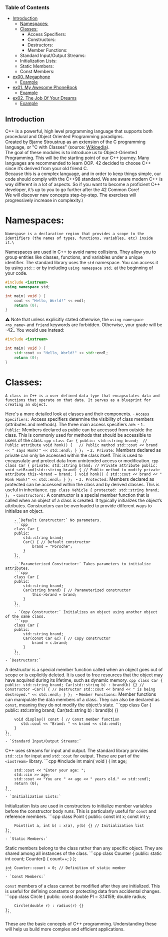 ### Table of Contents

- [Introduction](#introduction)
	* [Namespaces:](#Namespaces)
	* [Classes:](#Classes)
    	* Access Specifiers:
    	* Constructors:
    	* Destructors:
    	* Member Functions:
	* Standard Input/Output Streams:
  	* Initialization Lists:
  	* Static Members:
  	* Const Members:
- [ex00. Megaphone](#ex00-megaphone)
	* [Example](#example)
- [ex01. My Awesome PhoneBook](#ex01-my-awesome-phonebook)
	* [Example](#example-1)
- [ex02. The Job Of Your Dreams](#ex02-the-job-of-your-dreams)
	* [Example](#example-2)

## Introduction
C++ is a powerful, high level programming language that supports both procedural and Object Oriented Programming paradigms.\
Created by Bjarne Stroustrup as an extension of the C programming language, or "C with Classes" (source: [Wikipedia](https://en.wikipedia.org/wiki/C++)).\
The goal of these modules is to introduce us to Object-Oriented Programming.
This will be the starting point of our C++ journey. Many languages are recommended to learn OOP. 42 decided to choose C++ since it’s derived from your old friend C.\
Because this is a complex language, and in order to keep things simple, our code should comply with the C++98 standard.
We are aware modern C++ is way different in a lot of aspects. So if you want to
become a proficient C++ developer, it’s up to you to go further after the 42 Common
Core!\
We will discover new concepts step-by-step. The exercises will progressively increase
in complexity.\

# Namespaces:
	Namespase is a declarative region that provides a scope to the identifiers (the names of types, functions, variables, etc) inside it.\
Namespaces are used in C++ to avoid name collisions. They allow you to group entities like classes, functions, and variables under a unique identifier.
The standard library uses the `std` namespace. You can access it by using `std::` or by including `using namespace std;` at the beginning of your code.
```cpp
#include <iostream>
using namespace std;

int main( void ) {
    cout << "Hello, World!" << endl;
    return (0);
}
```
⚠️ Note that unless explicitly stated otherwise, the `using namespace <ns_name>` and
`friend` keywords are forbidden. Otherwise, your grade will be -42.. You would use instead:
```cpp
#include <iostream>

int main( void ) {
    std::cout << "Hello, World!" << std::endl;
    return (0);
}
```
# Classes:
	A class in C++ is a user defined data type that encapsulates data and functions that operate on that data. It serves as a blueprint for creating an object.
Here's a more detailed look at classes and their components.
	- `Access Specifiers:`
Access specifiers determine the visibility of class members (attributes and methods). The three main access specifiers are:
		- `1. Public:` Members declared as public can be accessed from outside the class.
This is commonly used for methods that should be accessible to users of the class.
		```cpp
		class Car
 		{
		public:
    		std::string brand;	// Public attribute
    		void honk() { 	// Public method
       	 std::cout << brand << " says Honk!" << std::endl;
    		}
		};
		```
		- `2. Private:` Members declared as private can only be accessed within the class itself.
This is used to encapsulate and protect data from unintended access or modification.
		```cpp
  		class Car
  		{
		private:
  			std::string brand; // Private attribute
		public:
			void setBrand(std::string brand) { // Public method to modify private attribute
  				this->brand = brand;
  			}
  			void honk() {
        		std::cout << brand << " Honk Honk!" << std::endl;
  			}
		};
  		```
  		- `3. Protected:` Members declared as protected can be accessed within the class and by derived classes.
This is useful in inheritance.
		```cpp
  		class Vehicle {
		protected:
			std::string brand;
		};
  		```
	- `Constructors:`
A constructor is a special member function that is called when an object of a class is created. It typically initializes the object’s attributes. Constructors can be overloaded to provide different ways to initialize an object.

		- `Default Constructor:` No parameters.
		```cpp
  		class Car {
		public:
			std::string brand;
			Car() { // Default constructor
				brand = "Porsche";
			}
		};
		```
		- `Parameterized Constructor:` Takes parameters to initialize attributes.
		```cpp
  		class Car {
		public:
    		std::string brand;
    		Car(string brand) { // Parameterized constructor
        		this->brand = brand;
    		}
		};
  		```
  		- `Copy Constructor:` Initializes an object using another object of the same class.
    	```cpp
		class Car {
		public:
    		std::string brand;
    		Car(const Car &c) { // Copy constructor
        		brand = c.brand;
    		}
		};
		```
	- `Destructors:`
A destructor is a special member function called when an object goes out of scope or is explicitly deleted. It is used to free resources that the object may have acquired during its lifetime, such as dynamic memory.
	```cpp
 	class Car {
	public:
    	std::string brand;
    	Car(std::string b) : brand(b) {} // Constructor
    	~Car() { // Destructor
			std::cout << brand << " is being destroyed." << std::endl;
    	}
	};
	```
	- `Member Functions:`
Member functions can manipulate the data members of a class. They can also be declared as `const`, meaning they do not modify the object’s state.
	```cpp
 	class Car {
	public:
    	std::string brand;
    	Car(tsd::string b) : brand(b) {}
    
    	void display() const { // Const member function
     	   std::cout << "Brand: " << brand << std::endl;
    	}
	};
	```
	- `Standard Input/Output Streams:`
C++ uses streams for input and output. The standard library provides `std::cin` for input and `std::cout` for output. These are part of the `<iostream>` library.
	```cpp
 	#include <iostream>
 	int main( void ) {
    	int age;
 
    	std::cout << "Enter your age: ";
    	std::cin >> age;
 		std::cout << "You are " << age << " years old." << std::endl;
    	return (0);
	}
 	```
 	- `Initialization Lists:`
Initialization lists are used in constructors to initialize member variables before the constructor body runs. This is particularly useful for `const` and reference members.
	```cpp
 	class Point {
	public:
    	const int x;
    	const int y;
    
    	Point(int a, int b) : x(a), y(b) {} // Initialization list
	};
 	```
 	- `Static Members:`
Static members belong to the class rather than any specific object. They are shared among all instances of the class.
	```cpp
 	class Counter {
	public:
    	static int count;
    	Counter() { count++; }
	};

	int Counter::count = 0; // Definition of static member
 	```
 	- `Const Members:`
`const` members of a class cannot be modified after they are initialized. This is useful for defining constants or protecting data from accidental changes.
	```cpp
 	class Circle {
	public:
    	const double PI = 3.14159;
    	double radius;
    
    	Circle(double r) : radius(r) {}
	};
 	```
These are the basic concepts of C++ programming. Understanding these will help us build more complex and efficient applications.





